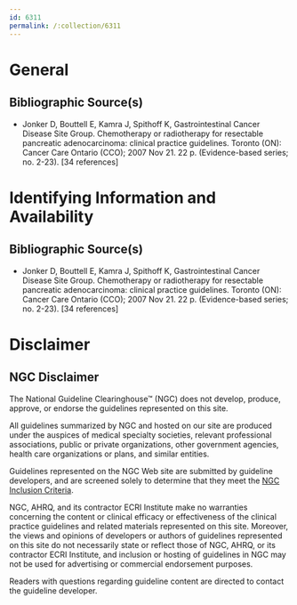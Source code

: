 ```yaml
---
id: 6311
permalink: /:collection/6311
---
```


# General

## Bibliographic Source(s)

- Jonker D, Bouttell E, Kamra J, Spithoff K, Gastrointestinal Cancer Disease Site Group. Chemotherapy or radiotherapy for resectable pancreatic adenocarcinoma: clinical practice guidelines. Toronto (ON): Cancer Care Ontario (CCO); 2007 Nov 21. 22 p. (Evidence-based series; no. 2-23). [34 references]

# Identifying Information and Availability

## Bibliographic Source(s)

- Jonker D, Bouttell E, Kamra J, Spithoff K, Gastrointestinal Cancer Disease Site Group. Chemotherapy or radiotherapy for resectable pancreatic adenocarcinoma: clinical practice guidelines. Toronto (ON): Cancer Care Ontario (CCO); 2007 Nov 21. 22 p. (Evidence-based series; no. 2-23). [34 references]

# Disclaimer

## NGC Disclaimer

The National Guideline Clearinghouse™ (NGC) does not develop, produce, approve, or endorse the guidelines represented on this site.

All guidelines summarized by NGC and hosted on our site are produced under the auspices of medical specialty societies, relevant professional associations, public or private organizations, other government agencies, health care organizations or plans, and similar entities.

Guidelines represented on the NGC Web site are submitted by guideline developers, and are screened solely to determine that they meet the [NGC Inclusion Criteria](/help-and-about/summaries/inclusion-criteria).

NGC, AHRQ, and its contractor ECRI Institute make no warranties concerning the content or clinical efficacy or effectiveness of the clinical practice guidelines and related materials represented on this site. Moreover, the views and opinions of developers or authors of guidelines represented on this site do not necessarily state or reflect those of NGC, AHRQ, or its contractor ECRI Institute, and inclusion or hosting of guidelines in NGC may not be used for advertising or commercial endorsement purposes.

Readers with questions regarding guideline content are directed to contact the guideline developer.

